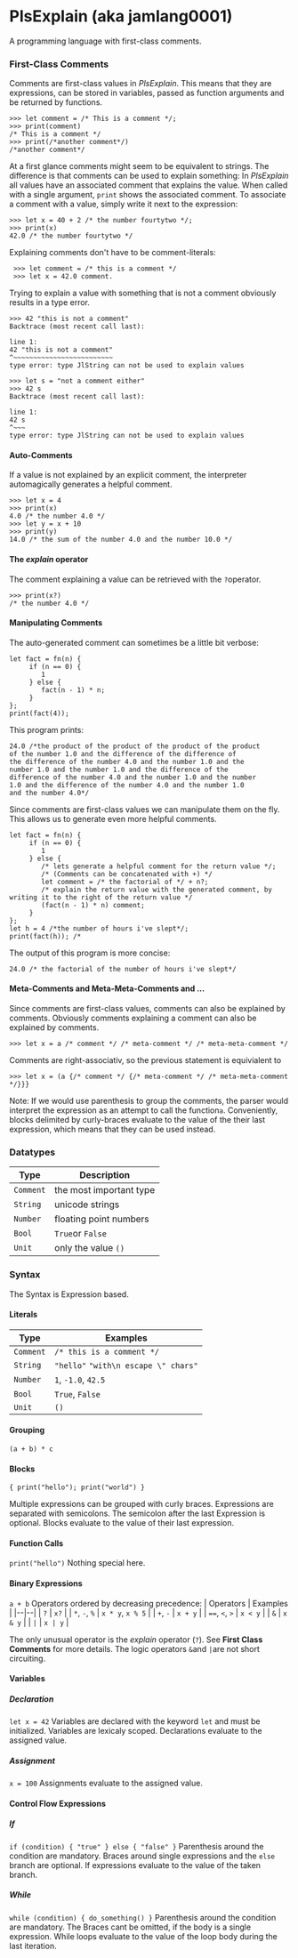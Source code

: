 ﻿# PlsExplain (aka jamlang0001)
A programming language with first-class comments.

### First-Class Comments
Comments are first-class values in *PlsExplain*. This means that they are expressions, can be stored in variables, passed as function arguments and be returned by functions.
    
    >>> let comment = /* This is a comment */;
    >>> print(comment)
    /* This is a comment */
    >>> print(/*another comment*/)
    /*another comment*/
 
At a first glance comments might seem to be equivalent to strings. The difference  is that comments can be used to explain something: In *PlsExplain* all values have an associated comment that explains the value. When called with a single argument, `print` shows the associated comment. To associate a comment with a value, simply write it next to the expression:

    >>> let x = 40 + 2 /* the number fourtytwo */;
    >>> print(x)
    42.0 /* the number fourtytwo */
 
 Explaining comments don't have to be comment-literals:
 
     >>> let comment = /* this is a comment */
     >>> let x = 42.0 comment.
 
 Trying to explain a value with something that is not a comment obviously results in a type error.
 
    >>> 42 "this is not a comment"
    Backtrace (most recent call last):

    line 1:
    42 "this is not a comment"
    ^~~~~~~~~~~~~~~~~~~~~~~~~~
    type error: type JlString can not be used to explain values
    
    >>> let s = "not a comment either"
    >>> 42 s
    Backtrace (most recent call last):

    line 1:
    42 s
    ^~~~
    type error: type JlString can not be used to explain values
    
 #### Auto-Comments
 If a value is not explained by an explicit comment, the interpreter automagically generates a helpful comment.
 
    >>> let x = 4
    >>> print(x)
    4.0 /* the number 4.0 */
    >>> let y = x + 10
    >>> print(y)
    14.0 /* the sum of the number 4.0 and the number 10.0 */
    
 #### The *explain* operator
 The comment explaining a value can be retrieved with the `?`operator.

    >>> print(x?)
    /* the number 4.0 */

#### Manipulating Comments
The auto-generated comment can sometimes be a little bit verbose:

    let fact = fn(n) {
         if (n == 0) {
            1
         } else {
            fact(n - 1) * n;
         }
    };
    print(fact(4));
    
This program prints:

    24.0 /*the product of the product of the product of the product 
    of the number 1.0 and the difference of the difference of 
    the difference of the number 4.0 and the number 1.0 and the 
    number 1.0 and the number 1.0 and the difference of the 
    difference of the number 4.0 and the number 1.0 and the number
    1.0 and the difference of the number 4.0 and the number 1.0
    and the number 4.0*/


Since comments are first-class values we can manipulate them on the fly. This allows us to generate even more helpful comments.

    let fact = fn(n) {
         if (n == 0) {
            1
         } else {
            /* lets generate a helpful comment for the return value */;
            /* (Comments can be concatenated with +) */
            let comment = /* the factorial of */ + n?;
            /* explain the return value with the generated comment, by writing it to the right of the return value */
            (fact(n - 1) * n) comment;
         }
    };
    let h = 4 /*the number of hours i've slept*/;
    print(fact(h)); /*

The output of this program is more concise:
    
    24.0 /* the factorial of the number of hours i've slept*/

#### Meta-Comments and Meta-Meta-Comments and ...
Since comments are first-class values, comments can also be explained by comments. Obviously comments explaining a comment can also be explained by comments.

    >>> let x = a /* comment */ /* meta-comment */ /* meta-meta-comment */

Comments are right-associativ, so the previous statement is equivialent to

    >>> let x = (a {/* comment */ {/* meta-comment */ /* meta-meta-comment */}}}

Note: If we would use parenthesis to group the comments, the parser would interpret the expression as an attempt to call the function`a`. Conveniently, blocks delimited by curly-braces evaluate to the value of the their last expression, which means that they can be used instead.

### Datatypes
|Type| Description |
|--|--|
| `Comment` | the most important type |
| `String`| unicode strings |
| `Number`| floating point numbers |
| `Bool`| `True`or `False`|
| `Unit`| only the value `()`|

### Syntax
The Syntax is Expression based.
#### Literals
| Type  | Examples |
|--|--|
| `Comment`| `/* this is a comment */`
| `String` | `"hello"` `"with\n escape \" chars"` |
| `Number` | `1`, `-1.0`, `42.5` |
| `Bool`| `True`, `False` |
| `Unit`| `()`|

#### Grouping
`(a + b) * c`

#### Blocks
`{ print("hello"); print("world") }`

Multiple expressions can be grouped with curly braces. Expressions are separated with semicolons. The semicolon after the last Expression is optional. Blocks evaluate to the value of their last expression.

#### Function Calls
`print("hello")`
Nothing special here.

#### Binary Expressions
`a + b`
Operators ordered by decreasing precedence:
| Operators | Examples |
|--|--|
| `?` | `x?` |
| `*`, `-`, `%` | `x * y`, `x % 5` |
| `+`, `-` | `x + y` |
| `==`, `<`, `>` | `x < y` |
| `&` | `x & y` |
| `|` | `x | y` |

The only unusual operator is the *explain* operator (`?`). See **First Class Comments** for more details.
The logic operators `&`and `|`are not short circuiting.


#### Variables
##### Declaration
`let x = 42`
Variables are declared with the keyword `let` and must be initialized. Variables are lexicaly scoped. Declarations evaluate to the assigned value.

##### Assignment
`x = 100`
Assignments evaluate to the assigned value.

#### Control Flow Expressions
##### If
`if (condition) { "true" } else { "false" }`
Parenthesis around the condition are mandatory. Braces around single expressions and the `else` branch are optional. If expressions evaluate to the value of the taken branch.
##### While
`while (condition) { do_something() }`
Parenthesis around the condition are mandatory. The Braces cant be omitted, if the body is a single expression. While loops evaluate to the value of the loop body during the last iteration.






